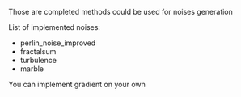 Those are completed methods could be used for noises generation

List of implemented noises:
- perlin_noise_improved
- fractalsum
- turbulence
- marble

You can implement gradient on your own
